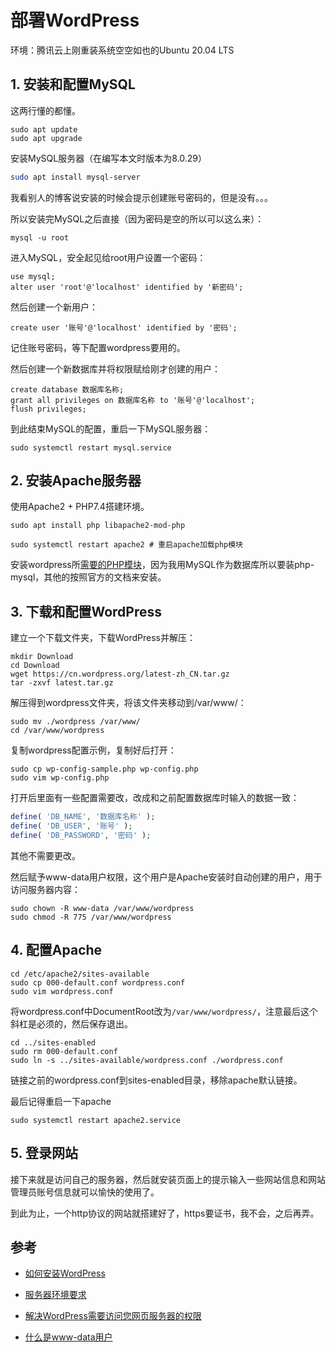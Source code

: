 # 部署WordPress

环境：腾讯云上刚重装系统空空如也的Ubuntu 20.04 LTS

## 1. 安装和配置MySQL

这两行懂的都懂。


```shell
sudo apt update
sudo apt upgrade
```

安装MySQL服务器（在编写本文时版本为8.0.29）

```bash
sudo apt install mysql-server
```

我看别人的博客说安装的时候会提示创建账号密码的，但是没有。。。

所以安装完MySQL之后直接（因为密码是空的所以可以这么来）：

```shell
mysql -u root
```

进入MySQL，安全起见给root用户设置一个密码：

```mysql
use mysql;
alter user 'root'@'localhost' identified by '新密码';
```

然后创建一个新用户：

```mysql
create user '账号'@'localhost' identified by '密码';
```

记住账号密码，等下配置wordpress要用的。

然后创建一个新数据库并将权限赋给刚才创建的用户：

```mysql
create database 数据库名称;
grant all privileges on 数据库名称 to '账号'@'localhost';
flush privileges;
```

到此结束MySQL的配置，重启一下MySQL服务器：

```shell
sudo systemctl restart mysql.service
```

## 2. 安装Apache服务器

使用Apache2 + PHP7.4搭建环境。

```shell
sudo apt install php libapache2-mod-php

sudo systemctl restart apache2 # 重启apache加载php模块
```

安装wordpress所[需要的PHP模块](https://make.wordpress.org/hosting/handbook/server-environment/#php-extensions)，因为我用MySQL作为数据库所以要装php-mysql，其他的按照官方的文档来安装。

## 3. 下载和配置WordPress

建立一个下载文件夹，下载WordPress并解压：

```shell
mkdir Download
cd Download
wget https://cn.wordpress.org/latest-zh_CN.tar.gz
tar -zxvf latest.tar.gz
```

解压得到wordpress文件夹，将该文件夹移动到/var/www/：

```shell
sudo mv ./wordpress /var/www/
cd /var/www/wordpress
```

复制wordpress配置示例，复制好后打开：

```shell
sudo cp wp-config-sample.php wp-config.php
sudo vim wp-config.php
```

打开后里面有一些配置需要改，改成和之前配置数据库时输入的数据一致：

```php
define( 'DB_NAME', '数据库名称' );
define( 'DB_USER', '账号' );
define( 'DB_PASSWORD', '密码' );
```

其他不需要更改。

然后赋予www-data用户权限，这个用户是Apache安装时自动创建的用户，用于访问服务器内容：

```shell
sudo chown -R www-data /var/www/wordpress
sudo chmod -R 775 /var/www/wordpress
```

## 4. 配置Apache

```shell
cd /etc/apache2/sites-available
sudo cp 000-default.conf wordpress.conf
sudo vim wordpress.conf
```

将wordpress.conf中DocumentRoot改为`/var/www/wordpress/`，注意最后这个斜杠是必须的，然后保存退出。

```shell
cd ../sites-enabled
sudo rm 000-default.conf
sudo ln -s ../sites-available/wordpress.conf ./wordpress.conf
```

链接之前的wordpress.conf到sites-enabled目录，移除apache默认链接。

最后记得重启一下apache

```shell
sudo systemctl restart apache2.service
```

## 5. 登录网站

接下来就是访问自己的服务器，然后就安装页面上的提示输入一些网站信息和网站管理员账号信息就可以愉快的使用了。

到此为止，一个http协议的网站就搭建好了，https要证书，我不会，之后再弄。

## 参考

- [如何安装WordPress](https://wordpress.org/support/article/how-to-install-wordpress/)

- [服务器环境要求](https://make.wordpress.org/hosting/handbook/server-environment/#php-extensions)

- [解决WordPress需要访问您网页服务器的权限](https://cloud.tencent.com/developer/article/1545202)

- [什么是www-data用户](https://qastack.cn/ubuntu/873839/what-is-the-www-data-user)
